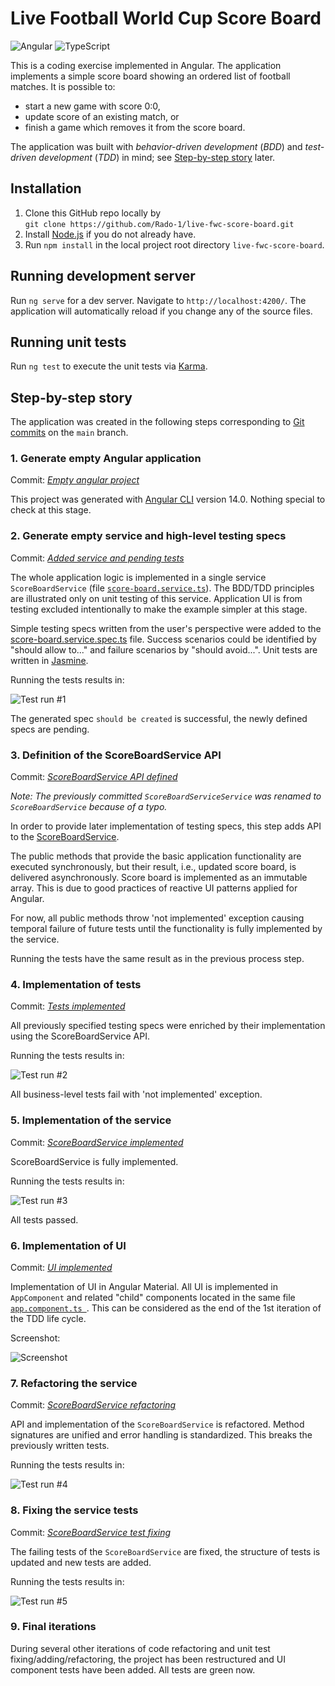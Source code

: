# Live Football World Cup Score Board

<p ><img alt="Angular" src="https://img.shields.io/badge/-Angular-C3002F?logo=Angular&logoColor=white"/> <img alt="TypeScript" src="https://img.shields.io/badge/-TypeScript-3178C6?logo=TypeScript&logoColor=white"/></p>

This is a coding exercise implemented in Angular. The application implements
a simple score board showing an ordered list of football matches. It is possible
to:

- start a new game with score 0:0,
- update score of an existing match, or
- finish a game which removes it from the score board.

The application was built with _behavior-driven development_ (_BDD_) and
_test-driven development_ (_TDD_) in mind; see [Step-by-step story](#step-by-step-story) later.

## Installation

1. Clone this GitHub repo locally by</br>
   `git clone https://github.com/Rado-1/live-fwc-score-board.git`
1. Install [Node.js](https://nodejs.org/en/download/) if you do not already have.
1. Run `npm install` in the local project root directory `live-fwc-score-board`.

## Running development server

Run `ng serve` for a dev server. Navigate to `http://localhost:4200/`. The application will automatically reload if you change any of the source files.

## Running unit tests

Run `ng test` to execute the unit tests via [Karma](https://karma-runner.github.io).

## Step-by-step story

The application was created in the following steps corresponding to [Git
commits](https://github.com/Rado-1/live-fwc-score-board/commits/main) on the
`main` branch.

### 1. Generate empty Angular application

Commit: [ _Empty angular project_](https://github.com/Rado-1/live-fwc-score-board/commit/19b99b97826d04a0c1d20c7c49884df8118a014f)

This project was generated with [Angular
CLI](https://github.com/angular/angular-cli) version 14.0. Nothing special to
check at this stage.

### 2. Generate empty service and high-level testing specs

Commit: [_Added service and pending tests_](https://github.com/Rado-1/live-fwc-score-board/commit/43e11a1d6f11ec5d70e8d21ad1304d58f7e21a66)

The whole application logic is implemented in a single service
`ScoreBoardService` (file
[`score-board.service.ts`](https://github.com/Rado-1/live-fwc-score-board/blob/main/src/app/services/score-board.service.ts)).
The BDD/TDD principles are
illustrated only on unit testing of this service. Application UI is from testing
excluded intentionally to make the example simpler at this stage.

Simple testing specs written from the user's perspective were added
to the
[score-board.service.spec.ts](https://github.com/Rado-1/live-fwc-score-board/commit/43e11a1d6f11ec5d70e8d21ad1304d58f7e21a66#diff-01cce9bb45490913506e68c9790b42299371d65a76a7c7305346255d5862126c)
file. Success scenarios could be identified by "should allow to..." and
failure scenarios by "should avoid...". Unit tests are written in [Jasmine](https://jasmine.github.io/).

Running the tests results in:

![Test run #1](doc/img/testrun1.png?raw=true "Test run #1")

The generated spec `should be created` is successful, the newly defined specs are pending.

### 3. Definition of the ScoreBoardService API

Commit: [_ScoreBoardService API
defined_](https://github.com/Rado-1/live-fwc-score-board/commit/40acb3ff2cb6760731f6171a65241af50885b40d)

_Note: The previously committed `ScoreBoardServiceService` was renamed to
`ScoreBoardService` because of a typo._

In order to provide later implementation of testing specs, this step adds API to the
[ScoreBoardService](https://github.com/Rado-1/live-fwc-score-board/commit/40acb3ff2cb6760731f6171a65241af50885b40d#diff-b658c3dba276b9a720156c3324375daa6518e029bd9e0b62fbefbfcbe84d06a6).

The public methods that provide the basic application functionality are executed
synchronously, but their result, i.e., updated score
board, is delivered asynchronously. Score board is implemented as an immutable
array. This is due to good practices of reactive UI patterns applied for Angular.

For now, all public methods throw 'not implemented' exception causing temporal failure of
future tests until the functionality is fully implemented by the service.

Running the tests have the same result as in the previous process step.

### 4. Implementation of tests

Commit: [_Tests implemented_](https://github.com/Rado-1/live-fwc-score-board/commit/13b3668f3efe3e5b56fef7f02ad2c46a4c091c41)

All previously specified testing specs were enriched by their implementation
using the ScoreBoardService API.

Running the tests results in:

![Test run #2](doc/img/testrun2.png?raw=true "Test run #2")

All business-level tests fail with 'not implemented' exception.

### 5. Implementation of the service

Commit: [_ScoreBoardService implemented_](https://github.com/Rado-1/live-fwc-score-board/commit/5a8ef3100b956b32123b4a732c86a4a44bc69773)

ScoreBoardService is fully implemented.

Running the tests results in:

![Test run #3](doc/img/testrun3.png?raw=true "Test run #3")

All tests passed.

### 6. Implementation of UI

Commit: [_UI implemented_](https://github.com/Rado-1/live-fwc-score-board/commit/7a76d55b8c49573025ec9dcd62969eeac9836b11)

Implementation of UI in Angular Material. All UI is implemented in
`AppComponent` and related "child" components located in the same file
[`app.component.ts `](https://github.com/Rado-1/live-fwc-score-board/blob/main/src/app/app.component.ts).
This can be considered as the end of the 1st iteration of the TDD life cycle.

Screenshot:

![Screenshot](doc/img/scr.png?raw=true "Screenshot")

### 7. Refactoring the service

Commit: [_ScoreBoardService refactoring_](https://github.com/Rado-1/live-fwc-score-board/commit/96b40f37c9f2a9cb3683b904508494a076219e2b)

API and implementation of the `ScoreBoardService` is refactored. Method
signatures are unified and error handling is standardized. This breaks the previously
written tests.

Running the tests results in:

![Test run #4](doc/img/testrun4.png?raw=true "Test run #4")

### 8. Fixing the service tests

Commit: [_ScoreBoardService test fixing_](https://github.com/Rado-1/live-fwc-score-board/commit/f4436c9d3999e24e1567814775867dd018b3e051)

The failing tests of the `ScoreBoardService` are fixed, the structure of tests
is updated and new tests are added.

Running the tests results in:

![Test run #5](doc/img/testrun5.png?raw=true "Test run #5")

### 9. Final iterations

During several other iterations of code refactoring and unit test
fixing/adding/refactoring, the project has been restructured and UI component tests have
been added. All tests are green now.
